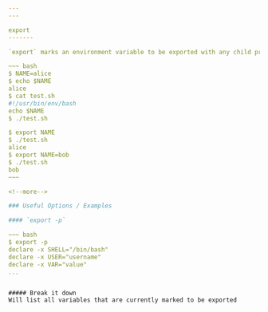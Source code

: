 ```yaml
---
---

export
-------

`export` marks an environment variable to be exported with any child process. Any child process will will inherit the variable along with any other marked variables

~~~ bash
$ NAME=alice
$ echo $NAME
alice
$ cat test.sh
#!/usr/bin/env/bash
echo $NAME
$ ./test.sh

$ export NAME
$ ./test.sh
alice
$ export NAME=bob
$ ./test.sh
bob
~~~

<!--more-->

### Useful Options / Examples

#### `export -p`

~~~ bash
$ export -p
declare -x SHELL="/bin/bash"
declare -x USER="username"
declare -x VAR="value"
...
```

~~~

##### Break it down
Will list all variables that are currently marked to be exported


